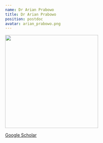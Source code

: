 ```yaml
---
name: Dr Arian Prabowo
title: Dr Arian Prabowo
position: postdoc
avatar: arian_prabowo.png
---
```


<img width="300" src="{{site.baseurl}}/images/people/{{page.avatar}}" data-action="zoom">

<i class="fa fa-bar-chart"></i> [Google Scholar](https://scholar.google.com.au/citations?hl=en&user=ozZvUN4AAAAJ)
<br>
<!-- <i class="fa fa-home"></i> [Homepage](https://) -->
